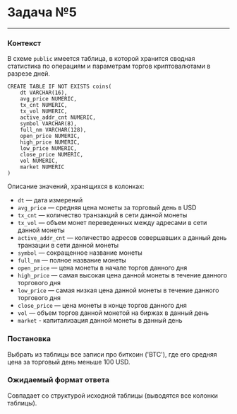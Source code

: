 # Задача №5

---

### Контекст

В схеме `public` имеется таблица, в которой хранится сводная статистика по операциям и параметрам торгов криптовалютами в разрезе дней.

```postgresql
CREATE TABLE IF NOT EXISTS coins(
    dt VARCHAR(16),
    avg_price NUMERIC,
    tx_cnt NUMERIC,
    tx_vol NUMERIC,
    active_addr_cnt NUMERIC,
    symbol VARCHAR(8),
    full_nm VARCHAR(128),
    open_price NUMERIC,
    high_price NUMERIC,
    low_price NUMERIC,
    close_price NUMERIC,
    vol NUMERIC,
    market NUMERIC
)
```

Описание значений, хранящихся в колонках:

 * `dt` — дата измерений
 * `avg_price` — средняя цена монеты за торговый день в USD
 * `tx_cnt` — количество транзакций в сети данной монеты
 * `tx_vol` — объем монет переведенных между адресами в сети данной монеты
 * `active_addr_cnt` — количество адресов совершавших а данный день транзации в сети данной монеты
 * `symbol` — сокращенное название монеты
 * `full_nm` — полное название монеты
 * `open_price` — цена монеты в начале торгов данного дня
 * `high_price` — самая высокая цена данной монеты в течение данного торгового дня
 * `low_price` — самая низкая цена данной монеты в течение данного торгового дня
 * `close_price` — цена монеты в конце торгов данного дня
 * `vol` — объем торгов данной монетой на биржах в данный день
 * `market` - капитализация данной монеты в данный день

### Постановка

Выбрать из таблицы все записи про биткоин ('BTC'), где его средняя цена за торговый день меньше 100 USD.

### Ожидаемый формат ответа

Совпадает со структурой исходной таблицы (выводятся все колонки таблицы).
